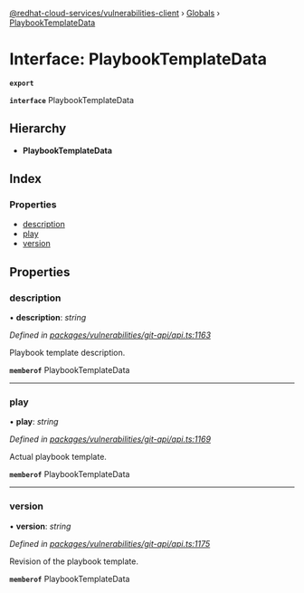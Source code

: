 [@redhat-cloud-services/vulnerabilities-client](../README.md) › [Globals](../globals.md) › [PlaybookTemplateData](playbooktemplatedata.md)

# Interface: PlaybookTemplateData

**`export`** 

**`interface`** PlaybookTemplateData

## Hierarchy

* **PlaybookTemplateData**

## Index

### Properties

* [description](playbooktemplatedata.md#description)
* [play](playbooktemplatedata.md#play)
* [version](playbooktemplatedata.md#version)

## Properties

###  description

• **description**: *string*

*Defined in [packages/vulnerabilities/git-api/api.ts:1163](https://github.com/RedHatInsights/javascript-clients/blob/master/packages/vulnerabilities/git-api/api.ts#L1163)*

Playbook template description.

**`memberof`** PlaybookTemplateData

___

###  play

• **play**: *string*

*Defined in [packages/vulnerabilities/git-api/api.ts:1169](https://github.com/RedHatInsights/javascript-clients/blob/master/packages/vulnerabilities/git-api/api.ts#L1169)*

Actual playbook template.

**`memberof`** PlaybookTemplateData

___

###  version

• **version**: *string*

*Defined in [packages/vulnerabilities/git-api/api.ts:1175](https://github.com/RedHatInsights/javascript-clients/blob/master/packages/vulnerabilities/git-api/api.ts#L1175)*

Revision of the playbook template.

**`memberof`** PlaybookTemplateData
